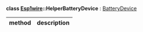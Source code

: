 **class [Esp1wire](./Esp1wire.md)::HelperBatteryDevice** : [BatteryDevice](./BatteryDevice.md)

| method | description |
| --- | --- |
